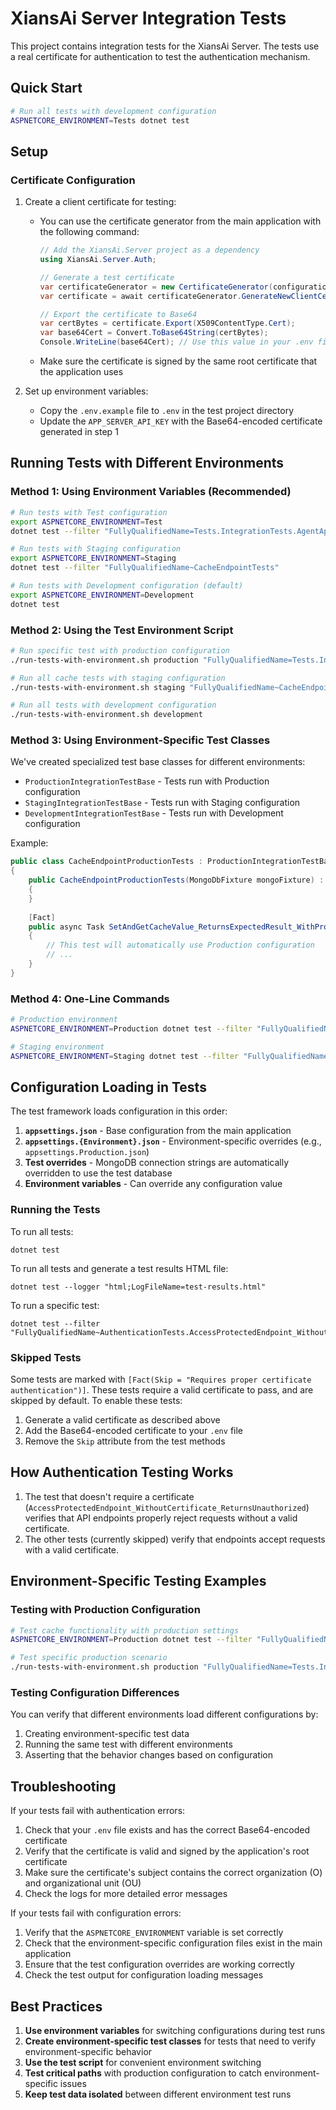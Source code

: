 # XiansAi Server Integration Tests

This project contains integration tests for the XiansAi Server. The tests use a real certificate for authentication to test the authentication mechanism.

## Quick Start

```bash
# Run all tests with development configuration
ASPNETCORE_ENVIRONMENT=Tests dotnet test

```

## Setup

### Certificate Configuration

1. Create a client certificate for testing:
   - You can use the certificate generator from the main application with the following command:

     ```csharp
     // Add the XiansAi.Server project as a dependency
     using XiansAi.Server.Auth;

     // Generate a test certificate
     var certificateGenerator = new CertificateGenerator(configuration, logger, environment, keyVaultService);
     var certificate = await certificateGenerator.GenerateNewClientCertificate("test-cert", "test-tenant", "test-user");
     
     // Export the certificate to Base64
     var certBytes = certificate.Export(X509ContentType.Cert);
     var base64Cert = Convert.ToBase64String(certBytes);
     Console.WriteLine(base64Cert); // Use this value in your .env file

     ```

   - Make sure the certificate is signed by the same root certificate that the application uses

2. Set up environment variables:
   - Copy the `.env.example` file to `.env` in the test project directory
   - Update the `APP_SERVER_API_KEY` with the Base64-encoded certificate generated in step 1

## Running Tests with Different Environments

### Method 1: Using Environment Variables (Recommended)

```bash
# Run tests with Test configuration
export ASPNETCORE_ENVIRONMENT=Test
dotnet test --filter "FullyQualifiedName=Tests.IntegrationTests.AgentApi.CacheEndpointTests.SetAndGetCacheValue_ReturnsExpectedResult"

# Run tests with Staging configuration
export ASPNETCORE_ENVIRONMENT=Staging
dotnet test --filter "FullyQualifiedName~CacheEndpointTests"

# Run tests with Development configuration (default)
export ASPNETCORE_ENVIRONMENT=Development
dotnet test
```

### Method 2: Using the Test Environment Script

```bash
# Run specific test with production configuration
./run-tests-with-environment.sh production "FullyQualifiedName=Tests.IntegrationTests.AgentApi.CacheEndpointTests.SetAndGetCacheValue_ReturnsExpectedResult"

# Run all cache tests with staging configuration
./run-tests-with-environment.sh staging "FullyQualifiedName~CacheEndpointTests"

# Run all tests with development configuration
./run-tests-with-environment.sh development
```

### Method 3: Using Environment-Specific Test Classes

We've created specialized test base classes for different environments:

- `ProductionIntegrationTestBase` - Tests run with Production configuration
- `StagingIntegrationTestBase` - Tests run with Staging configuration  
- `DevelopmentIntegrationTestBase` - Tests run with Development configuration

Example:
```csharp
public class CacheEndpointProductionTests : ProductionIntegrationTestBase, IClassFixture<MongoDbFixture>
{
    public CacheEndpointProductionTests(MongoDbFixture mongoFixture) : base(mongoFixture)
    {
    }
    
    [Fact]
    public async Task SetAndGetCacheValue_ReturnsExpectedResult_WithProductionConfig()
    {
        // This test will automatically use Production configuration
        // ...
    }
}
```

### Method 4: One-Line Commands

```bash
# Production environment
ASPNETCORE_ENVIRONMENT=Production dotnet test --filter "FullyQualifiedName=Tests.IntegrationTests.AgentApi.CacheEndpointTests.SetAndGetCacheValue_ReturnsExpectedResult"

# Staging environment
ASPNETCORE_ENVIRONMENT=Staging dotnet test --filter "FullyQualifiedName~CacheEndpointTests"
```

## Configuration Loading in Tests

The test framework loads configuration in this order:

1. **`appsettings.json`** - Base configuration from the main application
2. **`appsettings.{Environment}.json`** - Environment-specific overrides (e.g., `appsettings.Production.json`)
3. **Test overrides** - MongoDB connection strings are automatically overridden to use the test database
4. **Environment variables** - Can override any configuration value

### Running the Tests

To run all tests:

```shell
dotnet test
```

To run all tests and generate a test results HTML file:

```shell
dotnet test --logger "html;LogFileName=test-results.html"
```

To run a specific test:

```shell
dotnet test --filter "FullyQualifiedName~AuthenticationTests.AccessProtectedEndpoint_WithoutCertificate_ReturnsUnauthorized"
```

### Skipped Tests

Some tests are marked with `[Fact(Skip = "Requires proper certificate authentication")]`. These tests require a valid certificate to pass, and are skipped by default. To enable these tests:

1. Generate a valid certificate as described above
2. Add the Base64-encoded certificate to your `.env` file
3. Remove the `Skip` attribute from the test methods

## How Authentication Testing Works

1. The test that doesn't require a certificate (`AccessProtectedEndpoint_WithoutCertificate_ReturnsUnauthorized`) verifies that API endpoints properly reject requests without a valid certificate.
2. The other tests (currently skipped) verify that endpoints accept requests with a valid certificate.

## Environment-Specific Testing Examples

### Testing with Production Configuration

```bash
# Test cache functionality with production settings
ASPNETCORE_ENVIRONMENT=Production dotnet test --filter "FullyQualifiedName~CacheEndpointProductionTests"

# Test specific production scenario
./run-tests-with-environment.sh production "FullyQualifiedName=Tests.IntegrationTests.AgentApi.CacheEndpointProductionTests.SetAndGetCacheValue_ReturnsExpectedResult_WithProductionConfig"
```

### Testing Configuration Differences

You can verify that different environments load different configurations by:

1. Creating environment-specific test data
2. Running the same test with different environments
3. Asserting that the behavior changes based on configuration

## Troubleshooting

If your tests fail with authentication errors:

1. Check that your `.env` file exists and has the correct Base64-encoded certificate
2. Verify that the certificate is valid and signed by the application's root certificate
3. Make sure the certificate's subject contains the correct organization (O) and organizational unit (OU)
4. Check the logs for more detailed error messages

If your tests fail with configuration errors:

1. Verify that the `ASPNETCORE_ENVIRONMENT` variable is set correctly
2. Check that the environment-specific configuration files exist in the main application
3. Ensure that the test configuration overrides are working correctly
4. Check the test output for configuration loading messages

## Best Practices

1. **Use environment variables** for switching configurations during test runs
2. **Create environment-specific test classes** for tests that need to verify environment-specific behavior
3. **Use the test script** for convenient environment switching
4. **Test critical paths** with production configuration to catch environment-specific issues
5. **Keep test data isolated** between different environment test runs
